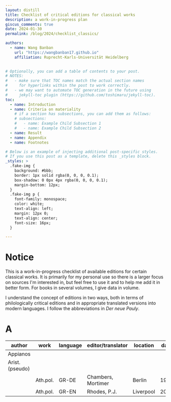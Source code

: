 ```yaml
---
layout: distill
title: Checklist of critical editions for classical works
description: a work-in-progress plan
giscus_comments: true
date: 2024-01-30
permalink: /blog/2024/checklist_classics/

authors:
  - name: Wang Banban
    url: "https://wangbanban17.github.io"
    affiliation: Ruprecht-Karls-Universität Heidelberg
    

# Optionally, you can add a table of contents to your post.
# NOTES:
#   - make sure that TOC names match the actual section names
#     for hyperlinks within the post to work correctly.
#   - we may want to automate TOC generation in the future using
#     jekyll-toc plugin (https://github.com/toshimaru/jekyll-toc).
toc:
  - name: Introduction
  - name: Criteria on materiality
    # if a section has subsections, you can add them as follows:
    # subsections:
    #   - name: Example Child Subsection 1
    #   - name: Example Child Subsection 2
  - name: Result
  - name: Appendix
  - name: Footnotes

# Below is an example of injecting additional post-specific styles.
# If you use this post as a template, delete this _styles block.
_styles: >
  .fake-img {
    background: #bbb;
    border: 1px solid rgba(0, 0, 0, 0.1);
    box-shadow: 0 0px 4px rgba(0, 0, 0, 0.1);
    margin-bottom: 12px;
  }
  .fake-img p {
    font-family: monospace;
    color: white;
    text-align: left;
    margin: 12px 0;
    text-align: center;
    font-size: 16px;
  }

---
```


# Notice

This is a work-in-progress checklist of available editions for certain classical works.
It is primarily for my personal use so there is a larger focus on sources I'm interested in, but feel free to use it and to help me add it in better form.
For books in several volumes, I give data in volume.

I understand the concept of editions in two ways, both in terms of philologically critical editions and in appropriate translated versions into modern languages.
I follow the abbreviations in *Der neue Pauly*.

# A

| author | work | language | editor/translator | location | date |
| --- | --- | --- | --- | --- | --- |
| Appianos | | | | | |
| Arist.(pseudo) | | | | | |
| | Ath.pol. | GR-DE | Chambers, Mortimer | Berlin | 1990 |
| | Ath.pol. | GR-EN | Rhodes, P.J. | Liverpool | 2017 |